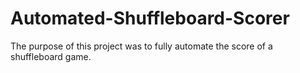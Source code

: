 # Automated-Shuffleboard-Scorer
The purpose of this project was to fully automate the score of a shuffleboard game. 

